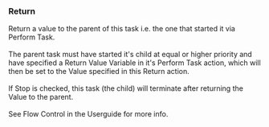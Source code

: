 ### Return

Return a value to the parent of this task i.e. the one that started it
via Perform Task.\
\
The parent task must have started it\'s child at equal or higher
priority and have specified a Return Value Variable in it\'s Perform
Task action, which will then be set to the Value specified in this
Return action.\
\
If Stop is checked, this task (the child) will terminate after returning
the Value to the parent.\
\
See Flow Control in the Userguide for more info.
